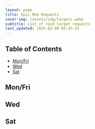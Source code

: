 ```yaml
---
layout: page
title: Epic Mob Requests
cover-img: /assets/img/targets.webp
subtitle: List of raid target requests
last_updated: 2025-02-09 05:43:19
---
```


## Table of Contents

- [Mon/Fri](#mon-fri)
- [Wed](#wed)
- [Sat](#sat)


## Mon/Fri

## Wed

## Sat
